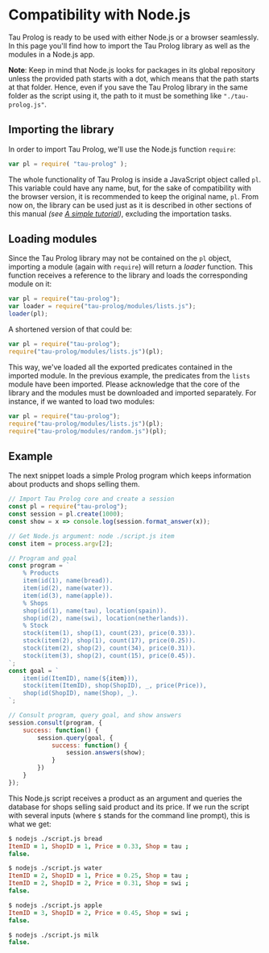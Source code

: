# Compatibility with Node.js

Tau Prolog is ready to be used with either Node.js or a browser seamlessly. In this page you'll find how to import the Tau Prolog library as well as the modules in a Node.js app.

**Note**: Keep in mind that Node.js looks for packages in its global repository unless the provided path starts with a dot, which means that the path starts at that folder. Hence, even if you save the Tau Prolog library in the same folder as the script using it, the path to it must be something like `"./tau-prolog.js"`.

## Importing the library

In order to import Tau Prolog, we'll use the Node.js function `require`:

```javascript
var pl = require( "tau-prolog" );
```

The whole functionality of Tau Prolog is inside a JavaScript object called `pl`. This variable could have any name, but, for the sake of compatibility with the browser version, it is recommended to keep the original name, `pl`. From now on, the library can be used just as it is described in other sections of this manual *(see [A simple tutorial](http://tau-prolog.org/manual/a-simple-tutorial))*, excluding the importation tasks.
	
## Loading modules

Since the Tau Prolog library may not be contained on the `pl` object, importing a module (again with `require`) will return a *loader* function. This function receives a reference to the  library and loads the corresponding module on it:

```javascript
var pl = require("tau-prolog");
var loader = require("tau-prolog/modules/lists.js");
loader(pl);
```

A shortened version of that could be:

```javascript
var pl = require("tau-prolog");
require("tau-prolog/modules/lists.js")(pl);
```

This way, we've loaded all the exported predicates contained in the imported module. In the previous example, the predicates from the `lists` module have been imported. Please acknowledge that the core of the library and the modules must be downloaded and imported separately. For instance, if we wanted to load two modules:

```javascript
var pl = require("tau-prolog");
require("tau-prolog/modules/lists.js")(pl);
require("tau-prolog/modules/random.js")(pl);
```

## Example

The next snippet loads a simple Prolog program which keeps information about products and shops selling them.

```javascript
// Import Tau Prolog core and create a session
const pl = require("tau-prolog");
const session = pl.create(1000);
const show = x => console.log(session.format_answer(x));

// Get Node.js argument: node ./script.js item
const item = process.argv[2];

// Program and goal
const program = `
	% Products
	item(id(1), name(bread)).
	item(id(2), name(water)).
	item(id(3), name(apple)).
	% Shops
	shop(id(1), name(tau), location(spain)).
	shop(id(2), name(swi), location(netherlands)).
	% Stock
	stock(item(1), shop(1), count(23), price(0.33)).
	stock(item(2), shop(1), count(17), price(0.25)).
	stock(item(2), shop(2), count(34), price(0.31)).
	stock(item(3), shop(2), count(15), price(0.45)).
`;
const goal = `
	item(id(ItemID), name(${item})),
	stock(item(ItemID), shop(ShopID), _, price(Price)),
	shop(id(ShopID), name(Shop), _).
`;

// Consult program, query goal, and show answers
session.consult(program, {
	success: function() {
		session.query(goal, {
			success: function() {
				session.answers(show);
			}
		})
	}
});
```

This Node.js script receives a product as an argument and queries the database for shops selling said product and its price. If we run the script with several inputs (where `$` stands for the command line prompt), this is what we get:

```prolog
$ nodejs ./script.js bread
ItemID = 1, ShopID = 1, Price = 0.33, Shop = tau ;
false.

$ nodejs ./script.js water
ItemID = 2, ShopID = 1, Price = 0.25, Shop = tau ;
ItemID = 2, ShopID = 2, Price = 0.31, Shop = swi ;
false.

$ nodejs ./script.js apple
ItemID = 3, ShopID = 2, Price = 0.45, Shop = swi ;
false.

$ nodejs ./script.js milk
false.
```
